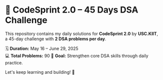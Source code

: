 # 🚀 CodeSprint 2.0 – 45 Days DSA Challenge

This repository contains my daily solutions for **CodeSprint 2.0** by **USC.KIIT**, a 45-day challenge with **2 DSA problems per day**.

🗓️ **Duration:** May 16 – June 29, 2025  
💻 **Total Problems:** 90
🎯 **Goal:** Strengthen core DSA skills through daily practice.

Let's keep learning and building! 💪  

